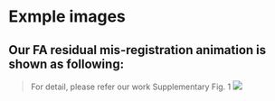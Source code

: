 # Exmple images
## Our FA residual mis-registration animation is shown as following:

> For detail, please refer our work Supplementary Fig. 1
![](https://github.com/liangzifei/MRH_net_submit/blob/main/image/ezgif.com-gif-maker.gif)
